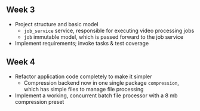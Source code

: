 ## Week 3

- Project structure and basic model
  - `job_service` service, responsible for executing video processing jobs
  - `job` immutable model, which is passed forward to the job service
- Implement requirements; invoke tasks & test coverage

## Week 4

- Refactor application code completely to make it simpler
  - Compression backend now in one single package `compression`, which has simple files to manage file processing
- Implement a working, concurrent batch file processor with a 8 mb compression preset